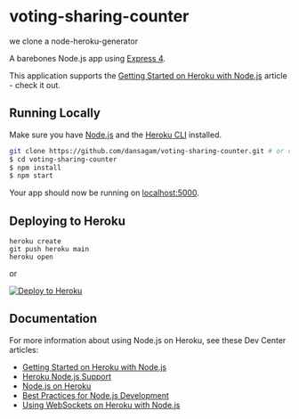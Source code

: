 # voting-sharing-counter

we clone a node-heroku-generator

A barebones Node.js app using [Express 4](http://expressjs.com/).

This application supports the [Getting Started on Heroku with Node.js](https://devcenter.heroku.com/articles/getting-started-with-nodejs) article - check it out.

## Running Locally

Make sure you have [Node.js](http://nodejs.org/) and the [Heroku CLI](https://cli.heroku.com/) installed.

```sh
git clone https://github.com/dansagam/voting-sharing-counter.git # or clone your own fork
$ cd voting-sharing-counter
$ npm install
$ npm start
```

Your app should now be running on [localhost:5000](http://localhost:5000/).

## Deploying to Heroku

```
heroku create
git push heroku main
heroku open
```

or

[![Deploy to Heroku](https://www.herokucdn.com/deploy/button.svg)](https://heroku.com/deploy)

## Documentation

For more information about using Node.js on Heroku, see these Dev Center articles:

-  [Getting Started on Heroku with Node.js](https://devcenter.heroku.com/articles/getting-started-with-nodejs)
-  [Heroku Node.js Support](https://devcenter.heroku.com/articles/nodejs-support)
-  [Node.js on Heroku](https://devcenter.heroku.com/categories/nodejs)
-  [Best Practices for Node.js Development](https://devcenter.heroku.com/articles/node-best-practices)
-  [Using WebSockets on Heroku with Node.js](https://devcenter.heroku.com/articles/node-websockets)
